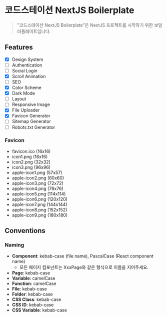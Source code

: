 # 코드스테이션 NextJS Boilerplate
> "코드스테이션 NextJS Boilerplate"은 NextJS 프로젝트를 시작하기 위한 보일러플레이트입니다.
## Features
- [x] Design System
- [ ] Authentication
- [ ] Social Login
- [x] Scroll Animation
- [ ] SEO
- [x] Color Scheme
- [x] Dark Mode
- [ ] Layout
- [ ] Responsive Image
- [x] File Uploader
- [x] Favicon Generator
- [ ] Sitemap Generator
- [ ] Robots.txt Generator
### Favicon
- favicon.ico (16x16)
- icon1.png (16x16)
- icon2.png (32x32)
- icon3.png (96x96)
- apple-icon1.png (57x57)
- apple-icon2.png (60x60)
- apple-icon3.png (72x72)
- apple-icon4.png (76x76)
- apple-icon5.png (114x114)
- apple-icon6.png (120x120)
- apple-icon7.png (144x144)
- apple-icon8.png (152x152)
- apple-icon9.png (180x180)
## Conventions
### Naming
- **Component**: kebab-case (file name), PascalCase (React component name)
  - 모든 페이지 컴포넌트는 XxxPage와 같은 형식으로 이름을 지어주세요.
- **Page**: kebab-case
- **Variable**: camelCase
- **Function**: camelCase
- **File**: kebab-case
- **Folder**: kebab-case
- **CSS Class**: kebab-case
- **CSS ID**: kebab-case
- **CSS Variable**: kebab-case

